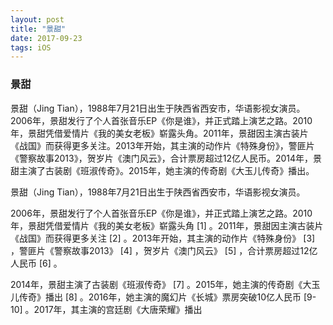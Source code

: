 ```yaml
---
layout: post
title: "景甜"
date: 2017-09-23 
tags: iOS   
---
```



### 景甜 

景甜（Jing Tian），1988年7月21日出生于陕西省西安市，华语影视女演员。2006年，景甜发行了个人首张音乐EP《你是谁》，并正式踏上演艺之路。2010年，景甜凭借爱情片《我的美女老板》崭露头角。2011年，景甜因主演古装片《战国》而获得更多关注。2013年开始，其主演的动作片《特殊身份》，警匪片《警察故事2013》，贺岁片《澳门风云》，合计票房超过12亿人民币。2014年，景甜主演了古装剧《班淑传奇》。2015年，她主演的传奇剧《大玉儿传奇》播出。

景甜（Jing Tian），1988年7月21日出生于陕西省西安市，华语影视女演员。

2006年，景甜发行了个人首张音乐EP《你是谁》，并正式踏上演艺之路。2010年，景甜凭借爱情片《我的美女老板》崭露头角 [1]  。2011年，景甜因主演古装片《战国》而获得更多关注 [2]  。2013年开始，其主演的动作片《特殊身份》 [3]  ，警匪片《警察故事2013》 [4]  ，贺岁片《澳门风云》 [5]  ，合计票房超过12亿人民币 [6]  。

2014年，景甜主演了古装剧《班淑传奇》 [7]  。2015年，她主演的传奇剧《大玉儿传奇》播出 [8]  。2016年，她主演的魔幻片《长城》票房突破10亿人民币 [9-10]  。2017年，其主演的宫廷剧《大唐荣耀》播出
